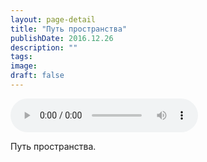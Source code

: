 ```yaml
---
layout: page-detail
title: "Путь пространства"
publishDate: 2016.12.26
description: ""
tags:
image:
draft: false
---
```


<audio title="2016.12.26 - Путь пространства.mp3" src="/upload/iblock/6a3/6a3ac589ea45bccfcccb5abeb4e9fd65.mp3" controls=""></audio>

 Путь пространства. 

  
